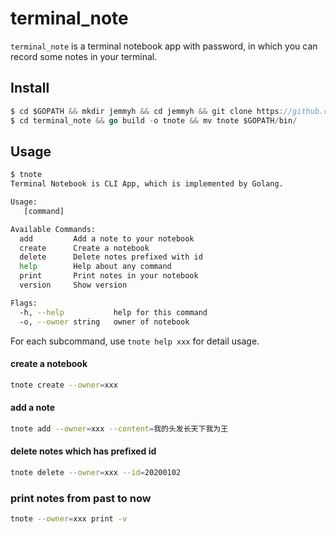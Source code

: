 # terminal_note
`terminal_note` is a terminal notebook app with password, in which you can record some notes in your terminal.

## Install
```go
$ cd $GOPATH && mkdir jemmyh && cd jemmyh && git clone https://github.com/JemmyH/terminal_note.git
$ cd terminal_note && go build -o tnote && mv tnote $GOPATH/bin/
```

## Usage
```bash
$ tnote
Terminal Notebook is CLI App, which is implemented by Golang.

Usage:
   [command]

Available Commands:
  add         Add a note to your notebook
  create      Create a notebook
  delete      Delete notes prefixed with id
  help        Help about any command
  print       Print notes in your notebook
  version     Show version

Flags:
  -h, --help           help for this command
  -o, --owner string   owner of notebook
```

For each subcommand, use `tnote help xxx` for detail usage.

#### create a notebook
```bash
tnote create --owner=xxx
```

#### add a note
```bash
tnote add --owner=xxx --content=我的头发长天下我为王
```

#### delete notes which has prefixed id
```bash
tnote delete --owner=xxx --id=20200102
```

### print notes from past to now
```bash
tnote --owner=xxx print -v
```
